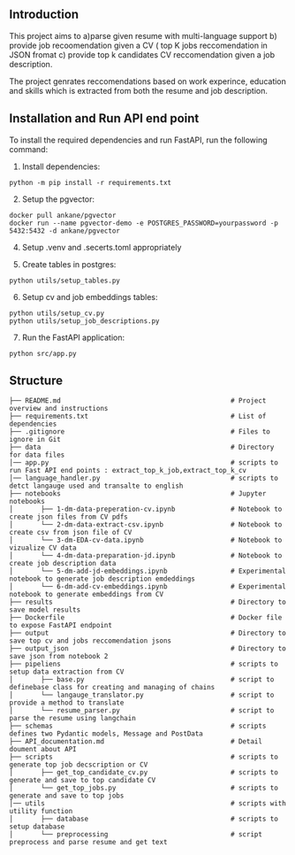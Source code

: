 

## Introduction
This project aims to a)parse given resume with multi-language support b) provide job recoomendation given a CV ( top K jobs reccomendation in JSON fromat c) provide top k candidates CV reccomendation given a job description.

The project genrates reccomendations based on work experince, education and skills which is extracted from both the resume and job description.

## Installation and Run API end point
To install the required dependencies and run FastAPI, run the following command:
1. Install dependencies:
```
python -m pip install -r requirements.txt

```
2. Setup the pgvector:
```
docker pull ankane/pgvector
docker run --name pgvector-demo -e POSTGRES_PASSWORD=yourpassword -p 5432:5432 -d ankane/pgvector
```
4. Setup .venv and .secerts.toml appropriately

5. Create tables in postgres:
```
python utils/setup_tables.py
```
6. Setup cv and job embeddings tables:
```
python utils/setup_cv.py
python utils/setup_job_descriptions.py
```
7. Run the FastAPI application:
```
python src/app.py
```
## Structure 
```
├── README.md                                           # Project overview and instructions
├── requirements.txt                                    # List of dependencies
├── .gitignore                                          # Files to ignore in Git
├── data                                                # Directory for data files
│── app.py                                              # scripts to run Fast API end points : extract_top_k_job,extract_top_k_cv 
│── language_handler.py                                 # scripts to detct langauge used and transalte to english               
├── notebooks                                           # Jupyter notebooks
│       ├── 1-dm-data-preperation-cv.ipynb              # Notebook to create json files from CV pdfs
│       └── 2-dm-data-extract-csv.ipynb                 # Notebook to create csv from json file of CV
│       └── 3-dm-EDA-cv-data.ipynb                      # Notebook to vizualize CV data 
│       └── 4-dm-data-preparation-jd.ipynb              # Notebook to create job description data
│       └── 5-dm-add-jd-embeddings.ipynb                # Experimental notebook to generate job description emdeddings
│       └── 6-dm-add-cv-embeddings.ipynb                # Experimental notebook to generate embeddings from CV
├── results                                             # Directory to save model results
├── Dockerfile                                          # Docker file to expose FastAPI endpoint
├── output                                              # Directory to save top cv and jobs reccomendation jsons
├── output_json                                         # Directory to save json from notebook 2
├── pipeliens                                           # scripts to setup data extraction from CV
│       ├── base.py                                     # script to definebase class for creating and managing of chains 
│       └── langauge_translator.py                      # script to provide a method to translate
│       └── resume_parser.py                            # script to parse the resume using langchain
├── schemas                                             # scripts  defines two Pydantic models, Message and PostData
├── API_documentation.md                                # Detail doument about API
├── scripts                                             # scripts to generate top job decscription or CV
│       ├── get_top_candidate_cv.py                     # scripts to generate and save to top candidate CV
│       └── get_top_jobs.py                             # scripts to generate and save to top jobs
│── utils                                               # scripts with utility function 
│       ├── database                                    # scripts to setup database
│       └── preprocessing                               # script preprocess and parse resume and get text

